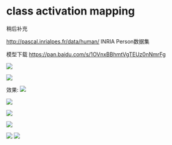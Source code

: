 #  class activation mapping

稍后补充

http://pascal.inrialpes.fr/data/human/    INRIA Person数据集


模型下载   https://pan.baidu.com/s/1OVnxBBhmtVgTEUz0nNmrFg



![](http://boboprivate.oss-cn-beijing.aliyuncs.com/18-10-19/15578714.jpg)


![](http://boboprivate.oss-cn-beijing.aliyuncs.com/18-10-19/81997632.jpg)


效果:
![](http://boboprivate.oss-cn-beijing.aliyuncs.com/18-10-19/97478889.jpg)

![](http://boboprivate.oss-cn-beijing.aliyuncs.com/18-10-19/91606455.jpg)



![](http://boboprivate.oss-cn-beijing.aliyuncs.com/18-10-19/94097073.jpg)

![](http://boboprivate.oss-cn-beijing.aliyuncs.com/18-10-19/27379841.jpg)



![](http://boboprivate.oss-cn-beijing.aliyuncs.com/18-10-19/32549346.jpg)
![](http://boboprivate.oss-cn-beijing.aliyuncs.com/18-10-19/53559366.jpg)

